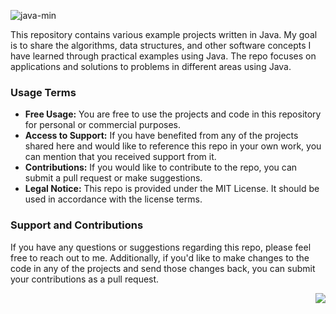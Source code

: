 ![java-min](https://github.com/user-attachments/assets/544244a0-86ab-41b0-a70d-08dc13c9af3c)

This repository contains various example projects written in Java. My goal is to share the
 algorithms, data structures, and other software concepts I have learned through practical
 examples using Java. The repo focuses on applications and solutions to problems in different
 areas using Java.

 ### Usage Terms

 <ul>
   <li>
     <strong>Free Usage:</strong> You are free to use the projects and code in this repository
     for personal or commercial purposes.
   </li>
   <li>
     <strong>Access to Support:</strong> If you have benefited from any of the projects shared
     here and would like to reference this repo in your own work, you can mention that you
     received support from it.
   </li>
   <li>
     <strong>Contributions:</strong> If you would like to contribute to the repo, you can submit
     a pull request or make suggestions.
   </li>
   <li>
     <strong>Legal Notice:</strong> This repo is provided under the MIT License. It should be
     used in accordance with the license terms.
   </li>
 </ul>

 ### Support and Contributions

 <p>If you have any questions or suggestions regarding this repo, please feel free to reach out
 to me. Additionally, if you'd like to make changes to the code in any of the projects and
 send those changes back, you can submit your contributions as a pull request.</p>

<div align="right">
  <img src="https://github.com/user-attachments/assets/581cb65f-3a6c-45e3-9407-7ba39225e269">
</div>
